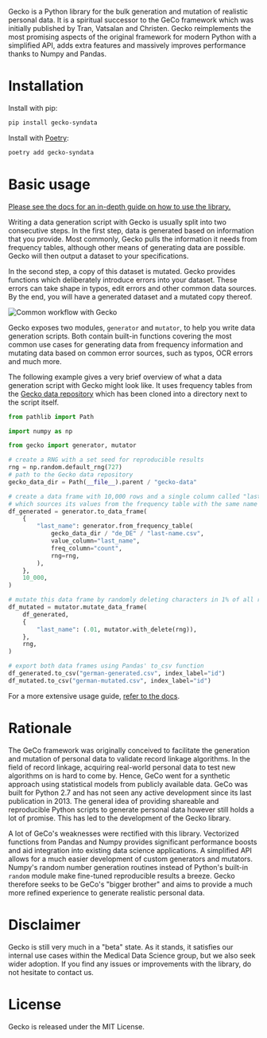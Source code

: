 Gecko is a Python library for the bulk generation and mutation of realistic personal data.
It is a spiritual successor to the GeCo framework which was initially published by Tran, Vatsalan and Christen.
Gecko reimplements the most promising aspects of the original framework for modern Python with a simplified API, adds
extra features and massively improves performance thanks to Numpy and Pandas.

# Installation

Install with pip:

```bash
pip install gecko-syndata
```

Install with [Poetry](https://python-poetry.org/):

```bash
poetry add gecko-syndata
```

# Basic usage

[Please see the docs for an in-depth guide on how to use the library.](https://ul-mds.github.io/gecko/)

Writing a data generation script with Gecko is usually split into two consecutive steps.
In the first step, data is generated based on information that you provide.
Most commonly, Gecko pulls the information it needs from frequency tables, although other means of generating data
are possible.
Gecko will then output a dataset to your specifications.

In the second step, a copy of this dataset is mutated.
Gecko provides functions which deliberately introduce errors into your dataset.
These errors can take shape in typos, edit errors and other common data sources.
By the end, you will have a generated dataset and a mutated copy thereof.

![Common workflow with Gecko](docs/img/gecko-workflow.png)

Gecko exposes two modules, `generator` and `mutator`, to help you write data generation scripts.
Both contain built-in functions covering the most common use cases for generating data from frequency information and
mutating data based on common error sources, such as typos, OCR errors and much more.

The following example gives a very brief overview of what a data generation script with Gecko might look like.
It uses frequency tables from the [Gecko data repository](https://github.com/ul-mds/gecko-data) which has been cloned
into a directory next to the script itself.

```python
from pathlib import Path

import numpy as np

from gecko import generator, mutator

# create a RNG with a set seed for reproducible results
rng = np.random.default_rng(727)
# path to the Gecko data repository
gecko_data_dir = Path(__file__).parent / "gecko-data"

# create a data frame with 10,000 rows and a single column called "last_name" 
# which sources its values from the frequency table with the same name
df_generated = generator.to_data_frame(
    {
        "last_name": generator.from_frequency_table(
            gecko_data_dir / "de_DE" / "last-name.csv",
            value_column="last_name",
            freq_column="count",
            rng=rng,
        ),
    },
    10_000,
)

# mutate this data frame by randomly deleting characters in 1% of all rows
df_mutated = mutator.mutate_data_frame(
    df_generated,
    {
        "last_name": (.01, mutator.with_delete(rng)),
    },
    rng,
)

# export both data frames using Pandas' to_csv function
df_generated.to_csv("german-generated.csv", index_label="id")
df_mutated.to_csv("german-mutated.csv", index_label="id")
```

For a more extensive usage guide, [refer to the docs](https://ul-mds.github.io/gecko/).

# Rationale

The GeCo framework was originally conceived to facilitate the generation and mutation of personal data to validate
record linkage algorithms.
In the field of record linkage, acquiring real-world personal data to test new algorithms on is hard to come by.
Hence, GeCo went for a synthetic approach using statistical models from publicly available data.
GeCo was built for Python 2.7 and has not seen any active development since its last publication in 2013.
The general idea of providing shareable and reproducible Python scripts to generate personal data however still holds a
lot of promise.
This has led to the development of the Gecko library.

A lot of GeCo's weaknesses were rectified with this library.
Vectorized functions from Pandas and Numpy provides significant performance boosts and aid integration into existing
data science applications.
A simplified API allows for a much easier development of custom generators and mutators.
Numpy's random number generation routines instead of Python's built-in `random` module make fine-tuned reproducible
results a breeze.
Gecko therefore seeks to be GeCo's "bigger brother" and aims to provide a much more refined experience to generate
realistic personal data.

# Disclaimer

Gecko is still very much in a "beta" state.
As it stands, it satisfies our internal use cases within the Medical Data Science group, but we also seek wider
adoption.
If you find any issues or improvements with the library, do not hesitate to contact us.

# License

Gecko is released under the MIT License.

